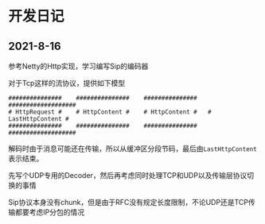 # 开发日记

## 2021-8-16

参考Netty的Http实现，学习编写Sip的编码器

对于Tcp这样的流协议，提供如下模型
```
###############    ###############    ###############   ###################
# HttpRequest #    # HttpContent #    # HttpContent #   # LastHttpContent #
###############    ###############    ###############   ###################
```
解码时由于消息可能还在传输，所以从缓冲区分段节码，最后由`LastHttpContent`表示结束。

先写个UDP专用的Decoder，然后再考虑同时处理TCP和UDP以及传输层协议切换的事情

Sip协议本身没有chunk，但是由于RFC没有规定长度限制，不论UDP还是TCP传输都要考虑IP分包的情况